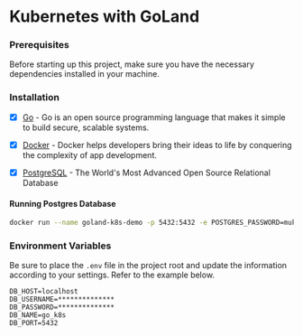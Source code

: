 # Kubernetes with GoLand

### Prerequisites

Before starting up this project, make sure you have the necessary dependencies installed in your machine.

###  Installation

- [x] [Go](https://go.dev/) - Go is an open source programming language that makes it simple to build secure, scalable systems.

- [x] [Docker](https://www.docker.com/) - Docker helps developers bring their ideas to life by conquering the complexity of app development.

- [x] [PostgreSQL](https://www.postgresql.org/) - The World's Most Advanced Open Source Relational Database



#### Running Postgres Database

```bash
docker run --name goland-k8s-demo -p 5432:5432 -e POSTGRES_PASSWORD=mukul123 -d postgres
```


### Environment Variables

Be sure to place the `.env` file in the project root and update the information according to your settings. Refer to the example below.

```
DB_HOST=localhost
DB_USERNAME=**************
DB_PASSWORD=**************
DB_NAME=go_k8s
DB_PORT=5432
```
